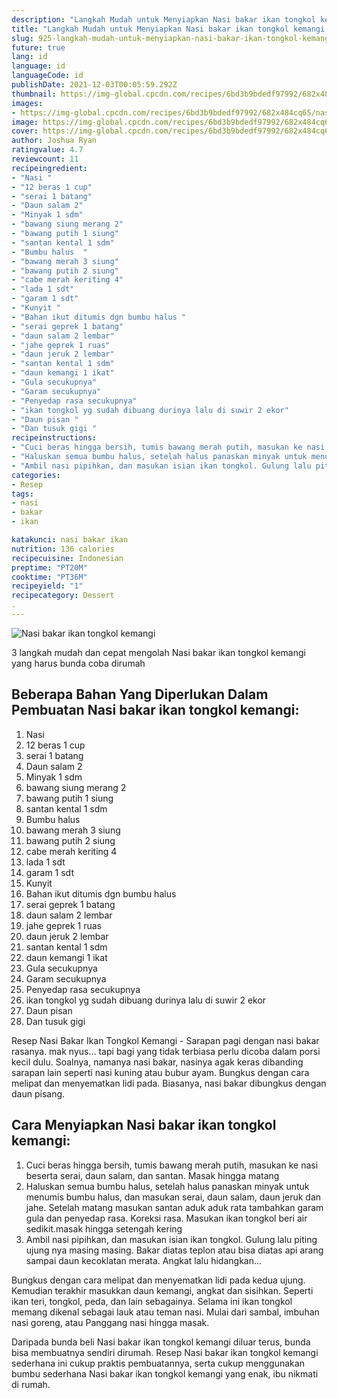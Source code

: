 ```yaml
---
description: "Langkah Mudah untuk Menyiapkan Nasi bakar ikan tongkol kemangi yang Enak"
title: "Langkah Mudah untuk Menyiapkan Nasi bakar ikan tongkol kemangi yang Enak"
slug: 925-langkah-mudah-untuk-menyiapkan-nasi-bakar-ikan-tongkol-kemangi-yang-enak
future: true
lang: id
language: id
languageCode: id
publishDate: 2021-12-03T00:05:59.292Z 
thumbnail: https://img-global.cpcdn.com/recipes/6bd3b9bdedf97992/682x484cq65/nasi-bakar-ikan-tongkol-kemangi-foto-resep-utama.png
images:
- https://img-global.cpcdn.com/recipes/6bd3b9bdedf97992/682x484cq65/nasi-bakar-ikan-tongkol-kemangi-foto-resep-utama.png
image: https://img-global.cpcdn.com/recipes/6bd3b9bdedf97992/682x484cq65/nasi-bakar-ikan-tongkol-kemangi-foto-resep-utama.png
cover: https://img-global.cpcdn.com/recipes/6bd3b9bdedf97992/682x484cq65/nasi-bakar-ikan-tongkol-kemangi-foto-resep-utama.png
author: Joshua Ryan
ratingvalue: 4.7
reviewcount: 11
recipeingredient:
- "Nasi "
- "12 beras 1 cup"
- "serai 1 batang"
- "Daun salam 2"
- "Minyak 1 sdm"
- "bawang siung merang 2"
- "bawang putih 1 siung"
- "santan kental 1 sdm"
- "Bumbu halus  "
- "bawang merah 3 siung"
- "bawang putih 2 siung"
- "cabe merah keriting 4"
- "lada 1 sdt"
- "garam 1 sdt"
- "Kunyit "
- "Bahan ikut ditumis dgn bumbu halus "
- "serai geprek 1 batang"
- "daun salam 2 lembar"
- "jahe geprek 1 ruas"
- "daun jeruk 2 lembar"
- "santan kental 1 sdm"
- "daun kemangi 1 ikat"
- "Gula secukupnya"
- "Garam secukupnya"
- "Penyedap rasa secukupnya"
- "ikan tongkol yg sudah dibuang durinya lalu di suwir 2 ekor"
- "Daun pisan "
- "Dan tusuk gigi "
recipeinstructions:
- "Cuci beras hingga bersih, tumis bawang merah putih, masukan ke nasi beserta serai, daun salam, dan santan. Masak hingga matang"
- "Haluskan semua bumbu halus, setelah halus panaskan minyak untuk menumis bumbu halus, dan masukan serai, daun salam, daun jeruk dan jahe. Setelah matang masukan santan aduk aduk rata tambahkan garam gula dan penyedap rasa. Koreksi rasa. Masukan ikan tongkol beri air sedikit.masak hingga setengah kering"
- "Ambil nasi pipihkan, dan masukan isian ikan tongkol. Gulung lalu piting ujung nya masing masing. Bakar diatas teplon atau bisa diatas api arang sampai daun kecoklatan merata. Angkat lalu hidangkan..."
categories:
- Resep
tags:
- nasi
- bakar
- ikan

katakunci: nasi bakar ikan 
nutrition: 136 calories
recipecuisine: Indonesian
preptime: "PT20M"
cooktime: "PT36M"
recipeyield: "1"
recipecategory: Dessert
. 
---
```



![Nasi bakar ikan tongkol kemangi](https://img-global.cpcdn.com/recipes/6bd3b9bdedf97992/682x484cq65/nasi-bakar-ikan-tongkol-kemangi-foto-resep-utama.png)

3 langkah mudah dan cepat mengolah  Nasi bakar ikan tongkol kemangi yang harus bunda coba dirumah

<!--inarticleads1-->

## Beberapa Bahan Yang Diperlukan Dalam Pembuatan Nasi bakar ikan tongkol kemangi:

1. Nasi 
1. 12 beras 1 cup
1. serai 1 batang
1. Daun salam 2
1. Minyak 1 sdm
1. bawang siung merang 2
1. bawang putih 1 siung
1. santan kental 1 sdm
1. Bumbu halus  
1. bawang merah 3 siung
1. bawang putih 2 siung
1. cabe merah keriting 4
1. lada 1 sdt
1. garam 1 sdt
1. Kunyit 
1. Bahan ikut ditumis dgn bumbu halus 
1. serai geprek 1 batang
1. daun salam 2 lembar
1. jahe geprek 1 ruas
1. daun jeruk 2 lembar
1. santan kental 1 sdm
1. daun kemangi 1 ikat
1. Gula secukupnya
1. Garam secukupnya
1. Penyedap rasa secukupnya
1. ikan tongkol yg sudah dibuang durinya lalu di suwir 2 ekor
1. Daun pisan 
1. Dan tusuk gigi 

Resep Nasi Bakar Ikan Tongkol Kemangi - Sarapan pagi dengan nasi bakar rasanya. mak nyus… tapi bagi yang tidak terbiasa perlu dicoba dalam porsi kecil dulu. Soalnya, namanya nasi bakar, nasinya agak keras dibanding sarapan lain seperti nasi kuning atau bubur ayam. Bungkus dengan cara melipat dan menyematkan lidi pada. Biasanya, nasi bakar dibungkus dengan daun pisang. 

<!--inarticleads2-->

## Cara Menyiapkan Nasi bakar ikan tongkol kemangi:

1. Cuci beras hingga bersih, tumis bawang merah putih, masukan ke nasi beserta serai, daun salam, dan santan. Masak hingga matang
1. Haluskan semua bumbu halus, setelah halus panaskan minyak untuk menumis bumbu halus, dan masukan serai, daun salam, daun jeruk dan jahe. Setelah matang masukan santan aduk aduk rata tambahkan garam gula dan penyedap rasa. Koreksi rasa. Masukan ikan tongkol beri air sedikit.masak hingga setengah kering
1. Ambil nasi pipihkan, dan masukan isian ikan tongkol. Gulung lalu piting ujung nya masing masing. Bakar diatas teplon atau bisa diatas api arang sampai daun kecoklatan merata. Angkat lalu hidangkan...


Bungkus dengan cara melipat dan menyematkan lidi pada kedua ujung. Kemudian terakhir masukkan daun kemangi, angkat dan sisihkan. Seperti ikan teri, tongkol, peda, dan lain sebagainya. Selama ini ikan tongkol memang dikenal sebagai lauk atau teman nasi. Mulai dari sambal, imbuhan nasi goreng, atau Panggang nasi hingga masak. 

Daripada bunda beli  Nasi bakar ikan tongkol kemangi  diluar terus, bunda  bisa membuatnya sendiri dirumah. Resep  Nasi bakar ikan tongkol kemangi  sederhana ini cukup praktis pembuatannya, serta cukup menggunakan bumbu sederhana  Nasi bakar ikan tongkol kemangi  yang enak, ibu nikmati di rumah.
